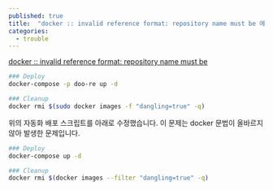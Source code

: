 ```yaml
---
published: true
title:  "docker :: invalid reference format: repository name must be 에러 해결"
categories:
  - trouble
---
```


[docker :: invalid reference format: repository name must be](https://toramko.tistory.com/entry/docker-invalid-reference-format-repository-name-must-be-lowercase-%EC%97%90%EB%9F%AC-%ED%95%B4%EA%B2%B0)

~~~sh
### Deploy
docker-compose -p doo-re up -d

### Cleanup
docker rmi $(sudo docker images -f "dangling=true" -q)
~~~

위의 자동화 배포 스크립트를 아래로 수정했습니다. 이 문제는 docker 문법이 올바르지 않아 발생한 문제입니다.

~~~sh
### Deploy
docker-compose up -d

### Cleanup
docker rmi $(docker images --filter "dangling=true" -q)
~~~